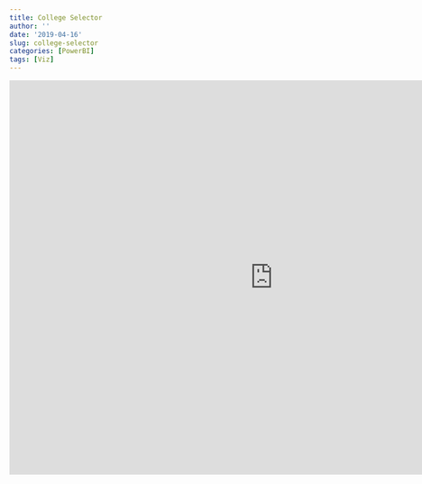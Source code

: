 ```yaml
---
title: College Selector
author: ''
date: '2019-04-16'
slug: college-selector
categories: [PowerBI]
tags: [Viz]
---
```


<iframe width="933" height="700" src="https://app.powerbi.com/view?r=eyJrIjoiZjQ5OWI5OTYtMjEyMS00YmRiLWExYmQtMDA2MzdlOWUxZWM5IiwidCI6IjE2NTRkMTQwLTMyNjAtNDkwMy1iNWI3LTE4NDUwMDUxY2UxNiIsImMiOjR9" frameborder="0" allowFullScreen="true"></iframe>
